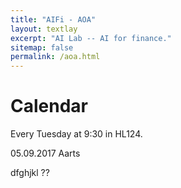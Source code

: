 ```yaml
---
title: "AIFi - AOA"
layout: textlay
excerpt: "AI Lab -- AI for finance."
sitemap: false
permalink: /aoa.html
---
```


# Calendar

Every Tuesday at 9:30 in HL124.

05.09.2017 Aarts

dfghjkl
??